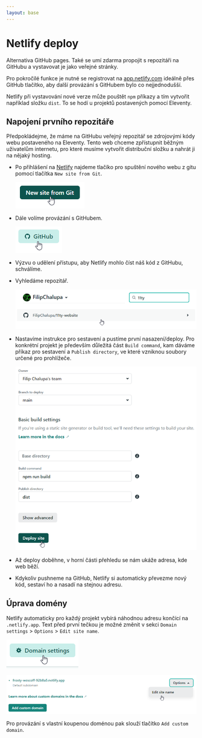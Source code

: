 ```yaml
---
layout: base
---
```


# Netlify deploy

Alternativa GitHub pages. Také se umí zdarma propojit s repozitáři na GitHubu a vystavovat je jako veřejné stránky.

Pro pokročilé funkce je nutné se registrovat na [app.netlify.com](https://app.netlify.com/) ideálně přes GitHub tlačítko, aby další provázání s GitHubem bylo co nejjednodušší.

Netlify při vystavování nové verze může pouštět `npm` příkazy a tím vytvořit například složku `dist`. To se hodí u projektů postavených pomocí Eleventy.

## Napojení prvního repozitáře

Předpokládejme, že máme na GitHubu veřejný repozitář se zdrojovými kódy webu postaveného na Eleventy. Tento web chceme zpřístupnit běžným uživatelům internetu, pro které musíme vytvořit distribuční složku a nahrát ji na nějaký hosting.

- Po přihlášení na [Netlify](https://app.netlify.com/) najdeme tlačíko pro spuštění nového webu z gitu pomocí tlačítka `New site from Git`.

  ![New site from Git](static/screenshots/netlify-new.png)

- Dále volíme provázání s GitHubem.

  ![Netlify + GitHub](static/screenshots/netlify-github.png)

- Výzvu o udělení přístupu, aby Netlify mohlo číst náš kód z GitHubu, schválíme.

- Vyhledáme repozitář.

  ![Netlify vyhledávání](static/screenshots/netlify-search.png)

- Nastavíme instrukce pro sestavení a pustíme první nasazení/deploy. Pro konkrétní projekt je především důležitá část `Build command`, kam dáváme příkaz pro sestavení a `Publish directory`, ve které vzniknou soubory určené pro prohlížeče.

  ![Netlify nastavení](static/screenshots/netlify-command.png)

- Až deploy doběhne, v horní části přehledu se nám ukáže adresa, kde web běží.

- Kdykoliv pushneme na GitHub, Netlify si automaticky převezme nový kód, sestaví ho a nasadí na stejnou adresu.

## Úprava domény

Netlify automaticky pro každý projekt vybírá náhodnou adresu končící na `.netlify.app`. Text před první tečkou je možné změnit v sekci `Domain settings` > `Options` > `Edit site name`.

![Netlify domain settings](static/screenshots/netlify-domain-settings.png)

![Netlify edit site name](static/screenshots/netlify-edit-site-name.png)

Pro provázání s vlastní koupenou doménou pak slouží tlačítko `Add custom domain`.
